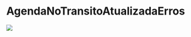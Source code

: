 # AgendaNoTransitoAtualizadaErros

<img src="https://user-images.githubusercontent.com/83461178/200146747-0e851843-d77d-4444-b9be-340bb8dfd8d3.png">
